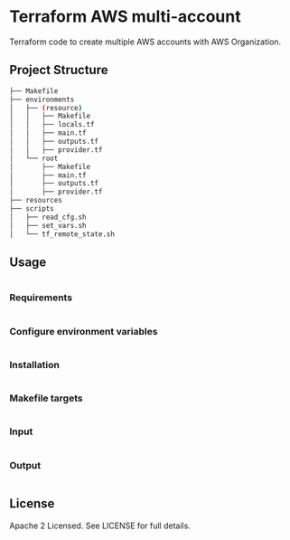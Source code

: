 # Terraform AWS multi-account

Terraform code to create multiple AWS accounts with AWS Organization.

## Project Structure

```bash
├── Makefile
├── environments
│   ├── (resource)
│   │   ├── Makefile
│   │   ├── locals.tf
│   │   ├── main.tf
│   │   ├── outputs.tf
│   │   ├── provider.tf
│   └── root
│       ├── Makefile
│       ├── main.tf
│       ├── outputs.tf
│       ├── provider.tf
├── resources
├── scripts
│   ├── read_cfg.sh
│   ├── set_vars.sh
│   └── tf_remote_state.sh
```

## Usage


```shell

```

### Requirements

```text

```
### Configure environment variables

```shell

```

### Installation

```shell

```

### Makefile targets

```text

```


### Input

```text

```

### Output

```text

```
## License

Apache 2 Licensed. See LICENSE for full details.
